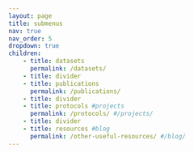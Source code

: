 ```yaml
---
layout: page
title: submenus
nav: true
nav_order: 5
dropdown: true
children:
    - title: datasets
      permalink: /datasets/
    - title: divider
    - title: publications
      permalink: /publications/
    - title: divider
    - title: protocols #projects
      permalink: /protocols/ #/projects/
    - title: divider
    - title: resources #blog
      permalink: /other-useful-resources/ #/blog/
---
```

